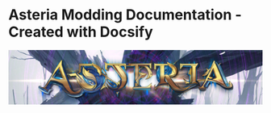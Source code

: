# Asteria Modding Documentation - Created with Docsify

![Welcome to Asteria's Modding Documentation](./images/cover.jpg)
